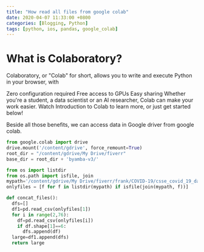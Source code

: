 ```yaml
---
title: "How read all files from google colab"
date: 2020-04-07 11:33:00 +0800
categories: [Blogging, Python]
tags: [python, ios, pandas, google_colab]
---
```


# What is Colaboratory?

Colaboratory, or "Colab" for short, allows you to write and execute Python in your browser, with

Zero configuration required
Free access to GPUs
Easy sharing
Whether you're a student, a data scientist or an AI researcher, Colab can make your work easier. Watch Introduction to Colab to learn more, or just get started below!

Beside all those benefits, we can access data in Google driver from google colab. 


```python
from google.colab import drive
drive.mount('/content/gdrive', force_remount=True)
root_dir = "/content/gdrive/My Drive/fiverr"
base_dir = root_dir + 'byamba-v3/'
```


```python
from os import listdir
from os.path import isfile, join
mypath='/content/gdrive/My Drive/fiverr/frank/COVID-19/csse_covid_19_data/csse_covid_19_daily_reports'
onlyfiles = [f for f in listdir(mypath) if isfile(join(mypath, f))]

```

```python
def concat_files():
  dfs=[]
  df1=pd.read_csv(onlyfiles[1])
  for i in range(2,76):
    df=pd.read_csv(onlyfiles[i])
    if df.shape[1]==6:
      dfs.append(df)
  large=df1.append(dfs)
  return large
```